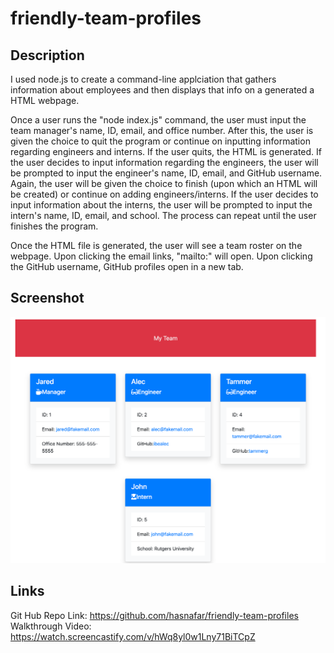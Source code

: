 # friendly-team-profiles

## Description
I used node.js to create a command-line applciation that gathers information about employees and then displays that info on a generated a HTML webpage. 

Once a user runs the "node index.js" command, the user must input the team manager's name, ID, email, and office number. After this, the user is given the choice to quit the program or continue on inputting information regarding engineers and interns. If the user quits, the HTML is generated. If the user decides to input information regarding the engineers, the user will be prompted to input the engineer's name, ID, email, and GitHub username. Again, the user will be given the choice to finish (upon which an HTML will be created) or continue on adding engineers/interns. If the user decides to input information about the interns, the user will be prompted to input the intern's name, ID, email, and school. The process can repeat until the user finishes the program. 

Once the HTML file is generated, the user will see a team roster on the webpage. Upon clicking the email links, "mailto:" will open. Upon clicking the GitHub username, GitHub profiles open in a new tab.

## Screenshot
![](assets/images/screenshot-team-profiles.png)

## Links
Git Hub Repo Link: https://github.com/hasnafar/friendly-team-profiles
Walkthrough Video: https://watch.screencastify.com/v/hWq8yl0w1Lny71BiTCpZ